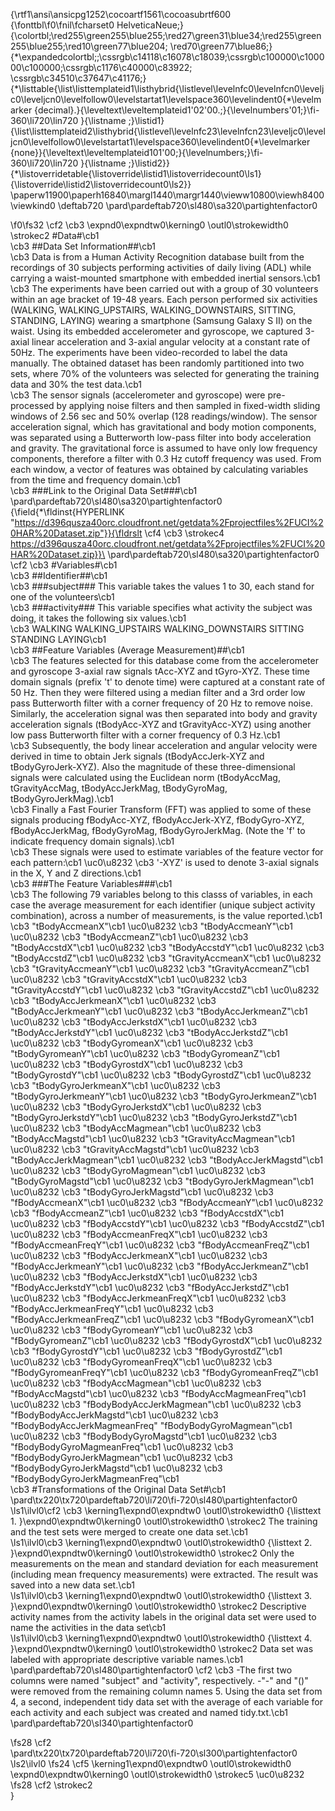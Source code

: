 {\rtf1\ansi\ansicpg1252\cocoartf1561\cocoasubrtf600
{\fonttbl\f0\fnil\fcharset0 HelveticaNeue;}
{\colortbl;\red255\green255\blue255;\red27\green31\blue34;\red255\green255\blue255;\red10\green77\blue204;
\red70\green77\blue86;}
{\*\expandedcolortbl;;\cssrgb\c14118\c16078\c18039;\cssrgb\c100000\c100000\c100000;\cssrgb\c1176\c40000\c83922;
\cssrgb\c34510\c37647\c41176;}
{\*\listtable{\list\listtemplateid1\listhybrid{\listlevel\levelnfc0\levelnfcn0\leveljc0\leveljcn0\levelfollow0\levelstartat1\levelspace360\levelindent0{\*\levelmarker \{decimal\}.}{\leveltext\leveltemplateid1\'02\'00.;}{\levelnumbers\'01;}\fi-360\li720\lin720 }{\listname ;}\listid1}
{\list\listtemplateid2\listhybrid{\listlevel\levelnfc23\levelnfcn23\leveljc0\leveljcn0\levelfollow0\levelstartat1\levelspace360\levelindent0{\*\levelmarker \{none\}}{\leveltext\leveltemplateid101\'00;}{\levelnumbers;}\fi-360\li720\lin720 }{\listname ;}\listid2}}
{\*\listoverridetable{\listoverride\listid1\listoverridecount0\ls1}{\listoverride\listid2\listoverridecount0\ls2}}
\paperw11900\paperh16840\margl1440\margr1440\vieww10800\viewh8400\viewkind0
\deftab720
\pard\pardeftab720\sl480\sa320\partightenfactor0

\f0\fs32 \cf2 \cb3 \expnd0\expndtw0\kerning0
\outl0\strokewidth0 \strokec2 #Data#\cb1 \
\cb3 ##Data Set Information##\cb1 \
\cb3 Data is from a Human Activity Recognition database built from the recordings of 30 subjects performing activities of daily living (ADL) while carrying a waist-mounted smartphone with embedded inertial sensors.\cb1 \
\cb3 The experiments have been carried out with a group of 30 volunteers within an age bracket of 19-48 years. Each person performed six activities (WALKING, WALKING_UPSTAIRS, WALKING_DOWNSTAIRS, SITTING, STANDING, LAYING) wearing a smartphone (Samsung Galaxy S II) on the waist. Using its embedded accelerometer and gyroscope, we captured 3-axial linear acceleration and 3-axial angular velocity at a constant rate of 50Hz. The experiments have been video-recorded to label the data manually. The obtained dataset has been randomly partitioned into two sets, where 70% of the volunteers was selected for generating the training data and 30% the test data.\cb1 \
\cb3 The sensor signals (accelerometer and gyroscope) were pre-processed by applying noise filters and then sampled in fixed-width sliding windows of 2.56 sec and 50% overlap (128 readings/window). The sensor acceleration signal, which has gravitational and body motion components, was separated using a Butterworth low-pass filter into body acceleration and gravity. The gravitational force is assumed to have only low frequency components, therefore a filter with 0.3 Hz cutoff frequency was used. From each window, a vector of features was obtained by calculating variables from the time and frequency domain.\cb1 \
\cb3 ###Link to the Original Data Set###\cb1 \
\pard\pardeftab720\sl480\sa320\partightenfactor0
{\field{\*\fldinst{HYPERLINK "https://d396qusza40orc.cloudfront.net/getdata%2Fprojectfiles%2FUCI%20HAR%20Dataset.zip"}}{\fldrslt \cf4 \cb3 \strokec4 https://d396qusza40orc.cloudfront.net/getdata%2Fprojectfiles%2FUCI%20HAR%20Dataset.zip}}\
\pard\pardeftab720\sl480\sa320\partightenfactor0
\cf2 \cb3 #Variables#\cb1 \
\cb3 ##Identifier##\cb1 \
\cb3 ###subject### This variable takes the values 1 to 30, each stand for one of the volunteers\cb1 \
\cb3 ###activity### This variable specifies what activity the subject was doing, it takes the following six values.\cb1 \
\cb3 WALKING WALKING_UPSTAIRS WALKING_DOWNSTAIRS SITTING STANDING LAYING\cb1 \
\cb3 ##Feature Variables (Average Measurement)##\cb1 \
\cb3 The features selected for this database come from the accelerometer and gyroscope 3-axial raw signals tAcc-XYZ and tGyro-XYZ. These time domain signals (prefix 't' to denote time) were captured at a constant rate of 50 Hz. Then they were filtered using a median filter and a 3rd order low pass Butterworth filter with a corner frequency of 20 Hz to remove noise. Similarly, the acceleration signal was then separated into body and gravity acceleration signals (tBodyAcc-XYZ and tGravityAcc-XYZ) using another low pass Butterworth filter with a corner frequency of 0.3 Hz.\cb1 \
\cb3 Subsequently, the body linear acceleration and angular velocity were derived in time to obtain Jerk signals (tBodyAccJerk-XYZ and tBodyGyroJerk-XYZ). Also the magnitude of these three-dimensional signals were calculated using the Euclidean norm (tBodyAccMag, tGravityAccMag, tBodyAccJerkMag, tBodyGyroMag, tBodyGyroJerkMag).\cb1 \
\cb3 Finally a Fast Fourier Transform (FFT) was applied to some of these signals producing fBodyAcc-XYZ, fBodyAccJerk-XYZ, fBodyGyro-XYZ, fBodyAccJerkMag, fBodyGyroMag, fBodyGyroJerkMag. (Note the 'f' to indicate frequency domain signals).\cb1 \
\cb3 These signals were used to estimate variables of the feature vector for each pattern:\cb1 \uc0\u8232 \cb3 '-XYZ' is used to denote 3-axial signals in the X, Y and Z directions.\cb1 \
\cb3 ###The Feature Variables###\cb1 \
\cb3 The following 79 variables belong to this classs of variables, in each case the average measurement for each identifier (unique subject activity combination), across a number of measurements, is the value reported.\cb1 \
\cb3 "tBodyAccmeanX"\cb1 \uc0\u8232 \cb3 "tBodyAccmeanY"\cb1 \uc0\u8232 \cb3 "tBodyAccmeanZ"\cb1 \uc0\u8232 \cb3 "tBodyAccstdX"\cb1 \uc0\u8232 \cb3 "tBodyAccstdY"\cb1 \uc0\u8232 \cb3 "tBodyAccstdZ"\cb1 \uc0\u8232 \cb3 "tGravityAccmeanX"\cb1 \uc0\u8232 \cb3 "tGravityAccmeanY"\cb1 \uc0\u8232 \cb3 "tGravityAccmeanZ"\cb1 \uc0\u8232 \cb3 "tGravityAccstdX"\cb1 \uc0\u8232 \cb3 "tGravityAccstdY"\cb1 \uc0\u8232 \cb3 "tGravityAccstdZ"\cb1 \uc0\u8232 \cb3 "tBodyAccJerkmeanX"\cb1 \uc0\u8232 \cb3 "tBodyAccJerkmeanY"\cb1 \uc0\u8232 \cb3 "tBodyAccJerkmeanZ"\cb1 \uc0\u8232 \cb3 "tBodyAccJerkstdX"\cb1 \uc0\u8232 \cb3 "tBodyAccJerkstdY"\cb1 \uc0\u8232 \cb3 "tBodyAccJerkstdZ"\cb1 \uc0\u8232 \cb3 "tBodyGyromeanX"\cb1 \uc0\u8232 \cb3 "tBodyGyromeanY"\cb1 \uc0\u8232 \cb3 "tBodyGyromeanZ"\cb1 \uc0\u8232 \cb3 "tBodyGyrostdX"\cb1 \uc0\u8232 \cb3 "tBodyGyrostdY"\cb1 \uc0\u8232 \cb3 "tBodyGyrostdZ"\cb1 \uc0\u8232 \cb3 "tBodyGyroJerkmeanX"\cb1 \uc0\u8232 \cb3 "tBodyGyroJerkmeanY"\cb1 \uc0\u8232 \cb3 "tBodyGyroJerkmeanZ"\cb1 \uc0\u8232 \cb3 "tBodyGyroJerkstdX"\cb1 \uc0\u8232 \cb3 "tBodyGyroJerkstdY"\cb1 \uc0\u8232 \cb3 "tBodyGyroJerkstdZ"\cb1 \uc0\u8232 \cb3 "tBodyAccMagmean"\cb1 \uc0\u8232 \cb3 "tBodyAccMagstd"\cb1 \uc0\u8232 \cb3 "tGravityAccMagmean"\cb1 \uc0\u8232 \cb3 "tGravityAccMagstd"\cb1 \uc0\u8232 \cb3 "tBodyAccJerkMagmean"\cb1 \uc0\u8232 \cb3 "tBodyAccJerkMagstd"\cb1 \uc0\u8232 \cb3 "tBodyGyroMagmean"\cb1 \uc0\u8232 \cb3 "tBodyGyroMagstd"\cb1 \uc0\u8232 \cb3 "tBodyGyroJerkMagmean"\cb1 \uc0\u8232 \cb3 "tBodyGyroJerkMagstd"\cb1 \uc0\u8232 \cb3 "fBodyAccmeanX"\cb1 \uc0\u8232 \cb3 "fBodyAccmeanY"\cb1 \uc0\u8232 \cb3 "fBodyAccmeanZ"\cb1 \uc0\u8232 \cb3 "fBodyAccstdX"\cb1 \uc0\u8232 \cb3 "fBodyAccstdY"\cb1 \uc0\u8232 \cb3 "fBodyAccstdZ"\cb1 \uc0\u8232 \cb3 "fBodyAccmeanFreqX"\cb1 \uc0\u8232 \cb3 "fBodyAccmeanFreqY"\cb1 \uc0\u8232 \cb3 "fBodyAccmeanFreqZ"\cb1 \uc0\u8232 \cb3 "fBodyAccJerkmeanX"\cb1 \uc0\u8232 \cb3 "fBodyAccJerkmeanY"\cb1 \uc0\u8232 \cb3 "fBodyAccJerkmeanZ"\cb1 \uc0\u8232 \cb3 "fBodyAccJerkstdX"\cb1 \uc0\u8232 \cb3 "fBodyAccJerkstdY"\cb1 \uc0\u8232 \cb3 "fBodyAccJerkstdZ"\cb1 \uc0\u8232 \cb3 "fBodyAccJerkmeanFreqX"\cb1 \uc0\u8232 \cb3 "fBodyAccJerkmeanFreqY"\cb1 \uc0\u8232 \cb3 "fBodyAccJerkmeanFreqZ"\cb1 \uc0\u8232 \cb3 "fBodyGyromeanX"\cb1 \uc0\u8232 \cb3 "fBodyGyromeanY"\cb1 \uc0\u8232 \cb3 "fBodyGyromeanZ"\cb1 \uc0\u8232 \cb3 "fBodyGyrostdX"\cb1 \uc0\u8232 \cb3 "fBodyGyrostdY"\cb1 \uc0\u8232 \cb3 "fBodyGyrostdZ"\cb1 \uc0\u8232 \cb3 "fBodyGyromeanFreqX"\cb1 \uc0\u8232 \cb3 "fBodyGyromeanFreqY"\cb1 \uc0\u8232 \cb3 "fBodyGyromeanFreqZ"\cb1 \uc0\u8232 \cb3 "fBodyAccMagmean"\cb1 \uc0\u8232 \cb3 "fBodyAccMagstd"\cb1 \uc0\u8232 \cb3 "fBodyAccMagmeanFreq"\cb1 \uc0\u8232 \cb3 "fBodyBodyAccJerkMagmean"\cb1 \uc0\u8232 \cb3 "fBodyBodyAccJerkMagstd"\cb1 \uc0\u8232 \cb3 "fBodyBodyAccJerkMagmeanFreq" "fBodyBodyGyroMagmean"\cb1 \uc0\u8232 \cb3 "fBodyBodyGyroMagstd"\cb1 \uc0\u8232 \cb3 "fBodyBodyGyroMagmeanFreq"\cb1 \uc0\u8232 \cb3 "fBodyBodyGyroJerkMagmean"\cb1 \uc0\u8232 \cb3 "fBodyBodyGyroJerkMagstd"\cb1 \uc0\u8232 \cb3 "fBodyBodyGyroJerkMagmeanFreq"\cb1 \
\cb3 #Transformations of the Original Data Set#\cb1 \
\pard\tx220\tx720\pardeftab720\li720\fi-720\sl480\partightenfactor0
\ls1\ilvl0\cf2 \cb3 \kerning1\expnd0\expndtw0 \outl0\strokewidth0 {\listtext	1.	}\expnd0\expndtw0\kerning0
\outl0\strokewidth0 \strokec2 The training and the test sets were merged to create one data set.\cb1 \
\ls1\ilvl0\cb3 \kerning1\expnd0\expndtw0 \outl0\strokewidth0 {\listtext	2.	}\expnd0\expndtw0\kerning0
\outl0\strokewidth0 \strokec2 Only the measurements on the mean and standard deviation for each measurement (including mean frequency measurements) were extracted. The result was saved into a new data set.\cb1 \
\ls1\ilvl0\cb3 \kerning1\expnd0\expndtw0 \outl0\strokewidth0 {\listtext	3.	}\expnd0\expndtw0\kerning0
\outl0\strokewidth0 \strokec2 Descriptive activity names from the activity labels in the original data set were used to name the activities in the data set\cb1 \
\ls1\ilvl0\cb3 \kerning1\expnd0\expndtw0 \outl0\strokewidth0 {\listtext	4.	}\expnd0\expndtw0\kerning0
\outl0\strokewidth0 \strokec2 Data set was labeled with appropriate descriptive variable names.\cb1 \
\pard\pardeftab720\sl480\partightenfactor0
\cf2 \cb3 -The first two columns were named "subject" and "activity", respectively. -"-" and "()" were removed from the remaining column names 5. Using the data set from 4, a second, independent tidy data set with the average of each variable for each activity and each subject was created and named tidy.txt.\cb1 \
\pard\pardeftab720\sl340\partightenfactor0

\fs28 \cf2 \
\pard\tx220\tx720\pardeftab720\li720\fi-720\sl300\partightenfactor0
\ls2\ilvl0
\fs24 \cf5 \kerning1\expnd0\expndtw0 \outl0\strokewidth0 		\expnd0\expndtw0\kerning0
\outl0\strokewidth0 \strokec5 \uc0\u8232 
\fs28 \cf2 \strokec2 \
}
